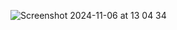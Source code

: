 ![Screenshot 2024-11-06 at 13 04 34](https://github.com/user-attachments/assets/9017703a-d7d5-4092-b27a-93dd498e3415)
